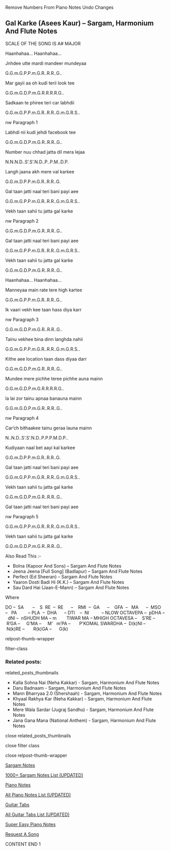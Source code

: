 
Remove Numbers From Piano Notes
Undo Changes



## Gal Karke (Asees Kaur) – Sargam, Harmonium And Flute Notes



SCALE OF THE SONG IS A# MAJOR



Haanhahaa… Haanhahaa…



Jnhdee utte mardi mandeer mundeyaa



G.G.m.G.P.P.m.G.R..R.R..G..



Mar gayii aa oh kudi terii look tee



G.G.m.G.D.P.m.G.R.R.R.R.G..



Sadkaan te phiree teri car labhdii



G.G.m.G.P.P.m.G.R..R.R..G.m.G.R.S..



nw Paragraph 1

Labhdi nii kudi jehdi facebook tee



G.G.m.G.D.P.m.G.R..R.R..G..



Number nuu chhad jatta dil mera lejaa



N.N.N.D..S’.S’.N.D..P..P.M..D.P.



Langh jaana akh mere val karkee



G.G.m.D.P.P.m.G.R..R.R..G.



Gal taan jatti naal teri bani payi aee



G.G.m.G.P.P.m.G.R..R.R..G.m.G.R.S..



Vekh taan sahii tu jatta gal karke

nw Paragraph 2



G.G.m.G.D.P.m.G.R..R.R..G..



Gal taan jatti naal teri bani payi aee



G.G.m.G.P.P.m.G.R..R.R..G.m.G.R.S..



Vekh taan sahii tu jatta gal karke



G.G.m.G.D.P.m.G.R..R.R..G..



Haanhahaa… Haanhahaa…



Manneyaa main rate tere high kartee



G.G.m.G.P.P.m.G.R..R.R..G..



Ik vaari vekh kee taan hass diya karr



nw Paragraph 3

G.G.m.G.D.P.m.G.R..R.R..G..



Tainu vekhee bina dinn langhda nahii



G.G.m.G.P.P.m.G.R..R.R..G.m.G.R.S..



Kithe aee location taan dass diyaa darr



G.G.m.G.D.P.m.G.R..R.R..G..



Mundee mere pichhe teree pichhe auna mainn



G.G.m.G.D.P.m.G.R.R.R.R.G..



la lai zor tainu apnaa banauna mainn



G.G.m.G.D.P.m.G.R..R.R..G..

nw Paragraph 4



Car’ch bithaakee tainu geraa launa mainn



N..N.D..S’.S’.N.D..P.P.P.M.D.P..



Kudiyaan naal bet aayi kal karkee



G.G.m.D.P.P.m.G.R..R.R..G.



Gal taan jatti naal teri bani payi aee



G.G.m.G.P.P.m.G.R..R.R..G.m.G.R.S..



Vekh taan sahii tu jatta gal karke



G.G.m.G.D.P.m.G.R..R.R..G..



Gal taan jatti naal teri bani payi aee



nw Paragraph 5

G.G.m.G.P.P.m.G.R..R.R..G.m.G.R.S..



Vekh taan sahii tu jatta gal karke



G.G.m.G.D.P.m.G.R..R.R..G..



Also Read This :-



* Bolna (Kapoor And Sons) – Sargam And Flute Notes
* Jeena Jeena [Full Song] (Badlapur) – Sargam And Flute Notes
* Perfect (Ed Sheeran) – Sargam And Flute Notes
* Yaaron Dosti Badi Hi (K.K.) – Sargam And Flute Notes
* Sau Dard Hai (Jaan-E-Mann) – Sargam And Flute Notes



Where



DO –  SA       –    S  RE  –  RE      –    RMI  –  GA      –    GFA  –   MA      –  MSO  –   PA         – PLA  –  DHA      – DTI    –  NI          – NLOW OCTAVEPA –  pDHA –  dNI –  nSHUDH MA – m        TIWAR MA – MHIGH OCTAVESA –    S’RE –     R’GA –     G’MA –     M’   m’PA –       P’KOMAL SWARDHA –  D(k)NI –       N(k)RE –       R(k)GA –      G(k)



relpost-thumb-wrapper

filter-class

### Related posts:

related_posts_thumbnails

* Kalla Sohna Nai (Neha Kakkar) - Sargam, Harmonium And Flute Notes
* Daru Badnaam - Sargam, Harmonium And Flute Notes
* Mann Bharryaa 2.0 (Shershaah) - Sargam, Harmonium And Flute Notes
* Khyaal Rakhya Kar (Neha Kakkar) - Sargam, Harmonium And Flute Notes
* Mere Wala Sardar (Jugraj Sandhu) - Sargam, Harmonium And Flute Notes
* Jana Gana Mana (National Anthem) - Sargam, Harmonium And Flute Notes

close related_posts_thumbnails

close filter class

close relpost-thumb-wrapper

[Sargam Notes](https://www.notationsworld.com/sargam-notes.html)

[1000+ Sargam Notes List (UPDATED)](https://www.notationsworld.com/all-songs-list-sargam-notes.html)

[Piano Notes](https://www.notationsworld.com/piano-notes.html)

[All Piano Notes List (UPDATED)](https://www.notationsworld.com/all-songs-list-piano-notes.html)

[Guitar Tabs](https://www.notationsworld.com/guitar-tabs.html)

[All Guitar Tabs List (UPDATED)](https://www.notationsworld.com/all-songs-list-guitar-tabs.html)

[Super Easy Piano Notes](https://studywall.in/)

[Request A Song](https://www.notationsworld.com/request-a-song.html)

CONTENT END 1

